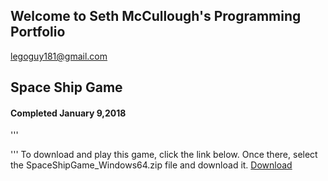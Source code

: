 ## Welcome to Seth McCullough's Programming Portfolio

legoguy181@gmail.com 

## Space Ship Game
#### Completed January 9,2018


'''

'''
To download and play this game, click the link below. Once there, select the SpaceShipGame_Windows64.zip file and download it.
[Download](https://github.com/funpopSDM/2018-2019_Programming_Portfolio/tree/master/Projects/SpaceShipGame)

